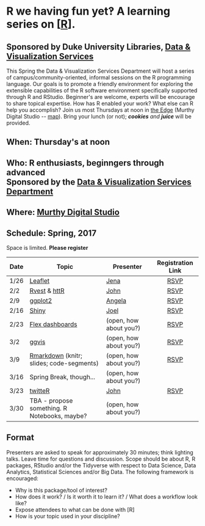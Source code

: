 # R we having fun yet‽  A learning series on [[R](https://en.wikipedia.org/wiki/R_(programming_language))].
## Sponsored by Duke University Libraries, [Data & Visualization Services](http://library.duke.edu/data)
This Spring the Data & Visualization Services Department will host a series of campus/community-oriented, informal sessions on the R programming language.  Our goals is to promote a friendly environment for exploring the extensible capabilities of the R software environment specifically supported through R and RStudio.  Beginner's are welcome, experts will be encourage to share topical expertise.  How has R enabled your work?  What else can R help you accomplish?  Join us most Thursdays at noon in [the Edge](http://library.duke.edu/edge) (Murthy Digital Studio -- [map](http://library.duke.edu/edge/spaces)).  Bring your lunch (or not); <i>**cookies** and **juice**</i> will be provided.

## When:  Thursday's at noon

## Who:  R enthusiasts, beginngers through advanced <br>Sponsored by the [Data & Visualization Services Department](http://library.duke.edu/data) 

## Where:  [Murthy Digital Studio](http://library.duke.edu/edge/spaces)

## Schedule: Spring, 2017
Space is limited. **Please register**

| Date  | Topic      | Presenter | Registration Link |
| ----- | ---------- | --------- |:-----------------:|
1/26 | [Leaflet](https://rstudio.github.io/leaflet/) | [Jena](https://github.com/jlhapp) | [RSVP](http://duke.libcal.com/event/2980715)
2/2 | [Rvest](https://blog.rstudio.org/2014/11/24/rvest-easy-web-scraping-with-r/) & [httR](https://github.com/hadley/httr/) |  [John](https://github.com/libjohn) | [RSVP](http://duke.libcal.com/event/2980717)
2/9 | [ggplot2](http://ggplot2.org/) | [Angela](https://github.com/amz25)  | [RSVP](http://duke.libcal.com/event/2980722)
2/16 | [Shiny](http://shiny.rstudio.com/) | [Joel](https://github.com/herndonj)  | [RSVP](http://duke.libcal.com/event/2980726)
2/23 | [Flex dashboards](http://rmarkdown.rstudio.com/flexdashboard/) | (open, how about you?) | [RSVP](http://duke.libcal.com/event/2980741)
3/2 | [ggvis](http://ggvis.rstudio.com/) | (open, how about you?) | [RSVP](http://duke.libcal.com/event/2980747)
3/9 | [Rmarkdown](http://rmarkdown.rstudio.com/) (knitr; slides; code-segments) | (open, how about you?)  | [RSVP](http://duke.libcal.com/event/2980749)
3/16 | Spring Break, though... | (open, how about you?) | &nbsp; 
3/23 | [twitteR](https://www.r-bloggers.com/search/Twitter/) | [John](https://github.com/libjohn)  | [RSVP](http://duke.libcal.com/event/2980750)
3/30 | TBA - propose something.  R Notebooks, maybe? | (open, how about you?) | &nbsp; 

## Format
Presenters are asked to speak for approximately 30 minutes; think lighting talks.  Leave time for questions and discussion.  Scope should be about R, R packages, RStudio and/or the Tidyverse with respect to Data Science, Data Analytics, Statistical Sciences and/or Big Data.   The following framework is encouraged:  
* Why is this package/tool of interest?  
* How does it work?  /  Is it worth it to learn it?  / What does a workflow look like?  
* Expose attendees to what can be done with [R]  
* How is your topic used in your discipline?  

